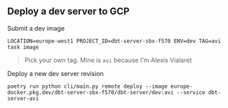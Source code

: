 ## Deploy a dev server to GCP

Submit a dev image
```
LOCATION=europe-west1 PROJECT_ID=dbt-server-sbx-f570 ENV=dev TAG=avi task image
```
> Pick your own tag. Mine is `avi` because I'm Alexis Vialaret

Deploy a new dev server revision
```
poetry run python cli/main.py remote deploy --image europe-docker.pkg.dev/dbt-server-sbx-f570/dbt-server/dev:avi --service dbt-server-avi
```
